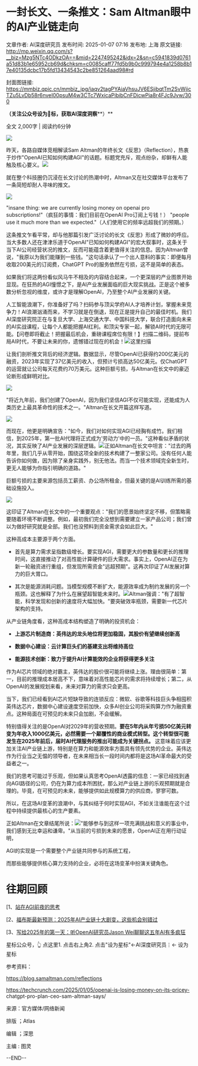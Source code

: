 # 一封长文、一条推文：Sam Altman眼中的AI产业链走向

文章作者: AI深度研究员
发布时间: 2025-01-07 07:16
发布地: 上海
原文链接: http://mp.weixin.qq.com/s?__biz=Mzg5NTc4ODkzOA==&mid=2247495242&idx=2&sn=c5941839d0761a51d83b1e65952cb69d&chksm=c0085caff77fd5b9b0c999794e4a1258b8b17e40135dcbc17b5fd13434543c2be851264aad98#rd

封面图链接: https://mmbiz.qpic.cn/mmbiz_jpg/iaqv2tagPYAiaVhsuJV6ESjibqtTm2SvWjicTZu5LvDb58r6nveI00psuM4w3CTc7WxicaPibibCnFDicwPia8r4FJc9Jvw/300

**（****关注公****众号设为🌟标，获取AI深度洞察****）**

全文 2,000字 | 阅读约6分钟

![](https://mmbiz.qpic.cn/mmbiz_png/iaqv2tagPYAiaVhsuJV6ESjibqtTm2SvWjica6iaJDcAV9pibpqFFvCHVw0rNuQUmECIs5Rx5YzzZRcyM6vaA0WB2S2A/640?wx_fmt=png&from=appmsg)

昨天，各路自媒体竞相解读Sam
Altman的年终长文《反思》（Reflection），热衷于炒作"OpenAI已知如何构建AGI"的话题。标题党充斥，观点纷杂，却鲜有人能触及核心要义。![](https://mmbiz.qpic.cn/mmbiz_png/iaqv2tagPYAiaVhsuJV6ESjibqtTm2SvWjicUSEro2MHF5tQCsia4sjXqocX9aIL1WrQeOwicPhODFHTg1BqrxgZpm2w/640?wx_fmt=png&from=appmsg)

就在整个科技圈仍沉浸在长文讨论的热潮中时，Altman又在社交媒体平台发布了一条简短却耐人寻味的推文。

![](https://mmbiz.qpic.cn/mmbiz_png/iaqv2tagPYAiaVhsuJV6ESjibqtTm2SvWjicrM2R4niaXh0niawMm7UajFteqDtZAy5dWCsrTSZn9YMgNZE3f13cWkUg/640?wx_fmt=png&from=appmsg)

"insane thing: we are currently losing money on openai pro
subscriptions!"（疯狂的事情：我们目前在OpenAI Pro订阅上亏钱！） "people use it much more than we
expected."（人们使用它的频率远超我们的预期。）

这条推文乍看平常，却与他那篇引发广泛讨论的长文《反思》形成了微妙的呼应。当大多数人还在津津乐道于OpenAI"已知如何构建AGI"的宏大叙事时，这条关于当下AI公司经营状况的推文，反而可能蕴含着更值得关注的信息。因为Altman曾说，"我原以为我们能赚到一些钱。"这句话承认了一个出人意料的事实：即便每月收取200美元的订阅费，ChatGPT
Pro的服务依然在亏损，这不是简单的表态。

如果我们将这两份看似风马牛不相及的内容结合起来，一个更深层的产业图景开始显现。在狂热的AGI憧憬之下，是AI产业发展面临的巨大现实挑战。正是这个被多数分析忽视的维度，或许才是理解OpenAI，乃至整个AI产业发展的关键。

人工智能浪潮下，你准备好了吗？扫码参与顶尖学府AI人才培养计划，掌握未来竞争力！AI浪潮汹涌而来，不学习就是在倒退，现在正是提升自己的最佳时机。我们AI深度研究院正在与复旦大学、上海交通大学、中国科技大学，联合打造面向未来的AI实战课程，让每个人都能把握AI红利。和顶尖专家一起，解锁AI时代的无限可能。【问卷即将截止！把握最后机会，重磅课程席位有限！】扫描二维码，提前布局AI时代，不要让未来的你，遗憾错过现在的机会！![](https://mmbiz.qpic.cn/mmbiz_png/iaqv2tagPYAiaVhsuJV6ESjibqtTm2SvWjicT21Ribo8bmYVPr48sgDhFEzJZwMN8jPW2JpIDn3qYBnxl8sneiaKia0Tg/640?wx_fmt=png&from=appmsg)这里扫描

让我们剖析推文背后的经济逻辑。数据显示，尽管OpenAI已获得约200亿美元的融资，2023年实现了37亿美元的收入，但预计亏损高达50亿美元。仅ChatGPT的运营就让公司每天花费约70万美元。这种巨额亏损，与Altman在长文中的豪迈论断形成鲜明对比。

![](https://mmbiz.qpic.cn/mmbiz_png/iaqv2tagPYAiaVhsuJV6ESjibqtTm2SvWjicSvcm97HU5FrC5ibuYGMoj8oRQnSX9GczCfgOcjF02YvpywIVaqAzybg/640?wx_fmt=png&from=appmsg)

"将近九年前，我们创建了OpenAI，因为我们坚信AGI不仅可能实现，还能成为人类历史上最具革命性的技术之一。"Altman在长文开篇这样写道。

![](https://mmbiz.qpic.cn/mmbiz_png/iaqv2tagPYAiaVhsuJV6ESjibqtTm2SvWjicgd2tz6VJ3Xsl6DPRyiaN0uJmVMtW4uE8uKdicqjFU9U5Br6iajn9NPZ0w/640?wx_fmt=png&from=appmsg)

而现在，他更是明确宣告："如今，我们对如何实现AGI已经胸有成竹。我们相信，到2025年，第一批AI代理将正式成为'劳动力'中的一员。"这种看似矛盾的状况，其实反映了AI产业发展的深层逻辑。![](https://mmbiz.qpic.cn/mmbiz_png/iaqv2tagPYAiaVhsuJV6ESjibqtTm2SvWjicFbBex7SRsictEfrcKGMHMShZmoIfsbvX29uorsLd55KQAUJGYaePkEw/640?wx_fmt=png&from=appmsg)正如Altman在长文中坦言："过去的两年里，我们几乎从零开始，围绕这项全新的技术构建了一整家公司。没有任何人能告诉你如何做，因为除了亲身实践外，别无他法。而当一个技术领域完全新生时，更无人能够为你指引明确的道路。"

巨额亏损的主要来源包括员工薪资、办公场所租金，但最关键的是AI训练所需的基础设施投入。

![](https://mmbiz.qpic.cn/mmbiz_png/iaqv2tagPYAiaVhsuJV6ESjibqtTm2SvWjicZxuib7ewEHGFqYa9gaaoYicUBECxxJlqaeAX5mTSZVJzoDaQ3nyWolPg/640?wx_fmt=png&from=appmsg)

这印证了Altman在长文中的一个重要观点："我们的愿景始终坚定不移，但策略需要随着环境不断调整。例如，最初我们完全没想到需要建立一家产品公司；我们曾以为做好研究就是全部。我们也没预料到资金需求会如此巨大。"

这种高成本主要源于两个方面。

  * 首先是算力需求呈指数级增长。要实现AGI，需要更大的参数量和更长的推理时间，这直接推动了对高性能计算硬件的巨大需求。事实上，OpenAI正在为新一轮融资进行重组，但发现所需资金"远超预期"。这再次印证了AI发展对算力的巨大胃口。

  * 其次是能源消耗问题。当模型规模不断扩大，能源效率成为制约发展的另一个瓶颈。这也解释了为什么在展望超智能未来时。![](https://mmbiz.qpic.cn/mmbiz_png/iaqv2tagPYAiaVhsuJV6ESjibqtTm2SvWjicsRvbnKCVnI5rUJsRRN4NuOKJibgwevgAicSHUHt9E1iaezicSPYMgE4vaw/640?wx_fmt=png&from=appmsg)Altman强调："有了超智能，科学发现和创新的速度将大幅加快。"要突破效率瓶颈，需要新一代芯片架构的支持。

从产业链角度看，这种高成本结构塑造了明确的投资机会：

  * **上游芯片制造商：英伟达的龙头地位将更加稳固，其股价有望继续创新高**

  * **数据中心建设：云计算巨头们的基建支出将维持高位**

  * **能源技术创新：致力于提升AI计算能效的企业将获得更多关注**

作为AI芯片领域的绝对霸主，英伟达的股价很可能将继续上涨。理由很简单：第一，目前的推理成本居高不下，意味着对高性能芯片的需求将持续增长；第二，从OpenAI的发展规划来看，未来对算力的需求只会更高。

当下，我们已经看到AI芯片短缺导致的连锁反应：微软、谷歌等科技巨头争相囤积英伟达芯片，数据中心建设速度空前加快，众多AI创业公司将采购算力作为融资重点。这种局面在可预见的未来只会加剧，不会缓解。

特别值得关注的是OpenAI对2029年的营收预期。**要在5年内从年亏损50亿美元转变为年收入1000亿美元，必然需要一个颠覆性的商业模式转型。这个转型很可能发生在2025年前后，届时AI代理服务的推出可能成为关键拐点。**
这意味着应该更加关注AI产业链上游，特别是在算力和能源效率方面具有领先优势的企业。英伟达作为行业当之无愠的领导者，在未来相当长一段时间内都将是这场AI革命最大的受益者之一。

我们的思考可能过于乐观，但如果认真思考OpenAI透露的信息：一家已经找到通向AGI路径的公司，仍在为算力成本所困扰，那么对产业链上游的乐观预期就是合理的。毕竟，在可预见的未来，能够提供如此规模算力的供应商，寥寥可数。

所以，在这场AI变革的浪潮中，与其纠结于何时实现AGI，不如关注谁能在这个过程中持续提供最核心的生产要素。

正如Altman在文章结尾所说：![](https://mmbiz.qpic.cn/mmbiz_png/iaqv2tagPYAiaVhsuJV6ESjibqtTm2SvWjic8Z5NRxsr7SofYicGwah74a8xYricYib4DBibpmYm5zjcq1DTI535QoShtw/640?wx_fmt=png&from=appmsg)"能够参与到这样一项充满挑战和意义的事业中，我们感到无比幸运和谦卑。"从当前的亏损到未来的愿景，OpenAI正在用行动证明，

AGI的实现是一个需要整个产业链共同参与的系统工程，

而那些能够提供核心算力支持的企业，必将在这场变革中扮演关键角色。

# 往期回顾

[1、[站在AGI前夜的思考](https://mp.weixin.qq.com/s?__biz=Mzg5NTc4ODkzOA==&mid=2247495092&idx=2&sn=f1ba7c09bbd66859c1bd5542a7f84556&scene=21#wechat_redirect)

[2、[福布斯最新预测：2025年AI产业链十大剧变，这些机会别错过](https://mp.weixin.qq.com/s?__biz=Mzg5NTc4ODkzOA==&mid=2247494994&idx=2&sn=af56f7cc120db9c944a8ea2d58ad42cc&scene=21#wechat_redirect)

[3、[写给2025年的第一天：听OpenAI研究员Jason
Wei聊聊这五年AI有多疯狂](https://mp.weixin.qq.com/s?__biz=Mzg5NTc4ODkzOA==&mid=2247495116&idx=1&sn=045b623417e50e30cc0c16a145d8d9a3&scene=21#wechat_redirect)

星标公众号，👆 点这里1\. 点击右上角2\. 点击"设为星标"←AI深度研究员⋮← 设为星标

参考资料：

https://blog.samaltman.com/reflections

https://techcrunch.com/2025/01/05/openai-is-losing-money-on-its-pricey-
chatgpt-pro-plan-ceo-sam-altman-says/

来源：官方媒体/网络新闻

排版 ；Atlas

编辑 ；深思

主编 : 图灵

\--END--

